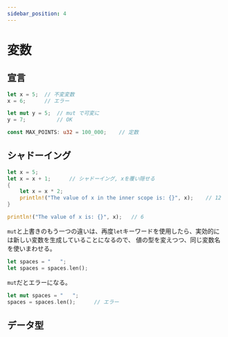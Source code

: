 ```yaml
---
sidebar_position: 4
---
```


# 変数

## 宣言

```rust
let x = 5;  // 不変変数
x = 6;      // エラー

let mut y = 5;  // mut で可変に
y = 7;          // OK

const MAX_POINTS: u32 = 100_000;    // 定数
```

## シャドーイング

```rust
let x = 5;
let x = x + 1;      // シャドーイング, xを覆い隠せる
{
    let x = x * 2;
    println!("The value of x in the inner scope is: {}", x);    // 12
}

println!("The value of x is: {}", x);   // 6
```

`mut`と上書きのもう一つの違いは、再度`let`キーワードを使用したら、実効的には新しい変数を生成していることになるので、 値の型を変えつつ、同じ変数名を使いまわせる。

```rust
let spaces = "   ";
let spaces = spaces.len();
```

`mut`だとエラーになる。

```rust
let mut spaces = "   ";
spaces = spaces.len();      // エラー
```

## データ型

